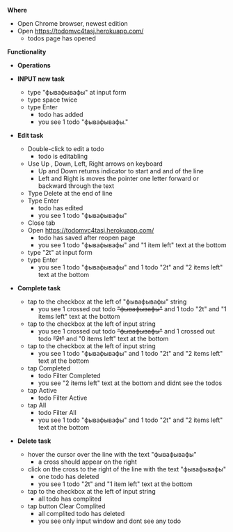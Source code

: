 **Where** 
* Open Chrome browser, newest edition
* Open https://todomvc4tasj.herokuapp.com/
  - todos page has opened
  
**Functionality**
* **Operations**

 * **INPUT new task**
   * type "фывафывафы" at input form
   * type space twice
   * type Enter
      + todo has added
     - you see 1 todo "фывафывафы."
 * **Edit task**
   * Double-click to edit a todo
     - todo is editabling
   * Use Up , Down, Left, Right arrows on keyboard
     - Up and Down returns indicator to start and and of the line
     - Left and Right is moves the pointer one letter forward or backward through the text
   * Type Delete at the end of line
   * Type Enter
      + todo has edited
     - you see 1 todo "фывафывафы"
   * Close tab 
   * Open https://todomvc4tasj.herokuapp.com/
      + todo has saved after reopen page 
     - you see 1 todo "фывафывафы" and "1 item left" text at the bottom
   * type "2t" at input form
   * type Enter
     - you see 1 todo "фывафывафы" and 1 todo "2t" and "2 items left" text at the bottom
* **Complete task**
  * tap to the checkbox at the left of "фывафывафы" string
    - you see 1 crossed out todo ~~"фывафывафы"~~ and 1 todo "2t" and "1 items left" text at the bottom
  * tap to the checkbox at the left of input string
    - you see 1 crossed out todo ~~"фывафывафы"~~ and 1 crossed out todo ~~"2t"~~ and "0 items left" text at the bottom
  * tap to the checkbox at the left of input string
    - you see 1 todo "фывафывафы" and 1 todo "2t" and "2 items left" text at the bottom
  * tap Completed 
      + todo Filter Completed
    - you see "2 items left" text at the bottom and didnt see the todos
  * tap Active
      + todo Filter Active 
  * tap All
      + todo Filter All
    - you see 1 todo "фывафывафы" and 1 todo "2t" and "2 items left" text at the bottom
* **Delete task**
  * hover the cursor over the line with the text "фывафывафы"
    - a cross should appear on the right
  * click on the cross to the right of the line with the text "фывафывафы"
      + one todo has deleted 
    - you see 1 todo "2t" and "1 item left" text at the bottom
  * tap to the checkbox at the left of input string
      + all todo has complited 
  * tap button Clear Complited
      + all complited todo has deleted 
    - you see only input window and dont see any todo
  

 
